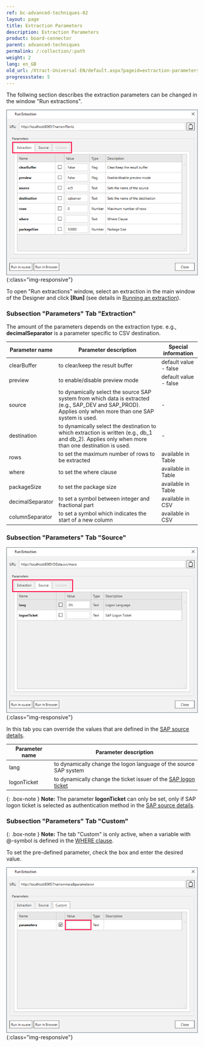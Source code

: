 ```yaml
---
ref: bc-advanced-techniques-02
layout: page
title: Extraction Parameters
description: Extraction Parameters
product: board-connector
parent: advanced-techniques
permalink: /:collection/:path
weight: 2
lang: en_GB
old_url: /Xtract-Universal-EN/default.aspx?pageid=extraction-parameters
progressstate: 5
---
```


The follwing section describes the extraction parameters can be changed in the window "Run extractions".

![Extraction parameters](/img/content/xu/xu_run_extraction_param_gen_2.png){:class="img-responsive"}

To open "Run extractions" window, select an extraction in the main window of the Designer and click 
**[Run]** (see details in [Running an extraction](../getting-started/run-an-extraction)).


### Subsection "Parameters" Tab "Extraction"

The amount of the parameters depends on the extraction type.
e.g., **decimalSeparator** is a parameter specific to CSV destination.

Parameter name | Parameter description | Special information
------------ | ------------- | -------------
clearBuffer | to clear/keep the result buffer | default value -  false
preview | to enable/disable preview mode | default value - false
source | to dynamically select the source SAP system from which data is extracted (e.g., SAP_DEV and SAP_PROD). Applies only when more than one SAP system is used. | -
destination | to dynamically select the destination to which extraction is written (e.g., db_1 and db_2). Applies only when more than one destination is used.| -
rows | to set the maximum number of rows to be extracted | available in Table 
where |to set the where clause | available in Table 
packageSize | to set the package size | available in Table  
decimalSeparator | to set a symbol between integer and fractional part | available in CSV
columnSeparator |  to set a symbol which indicates the start of a new column | available in CSV


### Subsection "Parameters" Tab "Source"

![Source parameters](/img/content/xu/xu_run_extraction_param_gen.png){:class="img-responsive"}

In this tab you can override the values that are defined in the [SAP source details](../introduction/sap-connection).

Parameter name | Parameter description 
------------ | ------------- 
lang | to dynamically change the logon language of the source SAP system  
logonTicket | to dynamically change the ticket issuer of the [SAP logon ticket](./sap-single-sign-on/sso-with-sap-logon-ticket)

{: .box-note }
**Note:** The parameter **logonTicket** can only be set, only if SAP logon ticket is selected as authentication method in the [SAP source details](../introduction/sap-connection).



### Subsection "Parameters" Tab "Custom"

{: .box-note }
**Note:** The tab "Custom" is only active, when a variable with @-symbol is defined in the [WHERE clause](../table/where-clause).

To set the pre-defined parameter, check the box and enter the desired value.
 
![Custom parameters](/img/content/xu/xu_run_extraction_param_cust.png){:class="img-responsive"}

